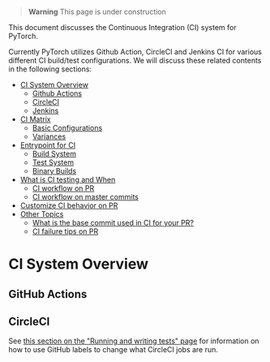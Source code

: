 > **Warning** This page is under construction

This document discusses the Continuous Integration (CI) system for PyTorch. 

Currently PyTorch utilizes Github Action, CircleCI and Jenkins CI for various different CI build/test configurations. We will discuss these related contents in the following sections:

- [CI System Overview](#ci-system-overview)
  - [Github Actions](#github-actions)
  - [CircleCI](#circleci)
  - [Jenkins](#jenkins)
- [CI Matrix](#ci-matrix)
  - [Basic Configurations](#basic-configurations)
  - [Variances](#configuration-variances)
- [Entrypoint for CI](#ci-entry-point)
  - [Build System](#ci-build)
  - [Test System](#ci-test)
  - [Binary Builds](#ci-binary)
- [What is CI testing and When](#ci-what-and-when)
  - [CI workflow on PR](#ci-on-pr)
  - [CI workflow on master commits](#ci-on-master-commits)
- [Customize CI behavior on PR](#customize-ci-on-pr)
- [Other Topics](#other-topics)
  - [What is the base commit used in CI for your PR?](#which-commit-is-used-in-ci)
  - [CI failure tips on PR](#ci-failure-tips)

# CI System Overview

## GitHub Actions

## CircleCI

See [this section on the "Running and writing tests" page](https://github.com/pytorch/pytorch/wiki/Running-and-writing-tests#using-github-label-to-control-ci-behavior-on-pr) for information on how to use GitHub labels to change what CircleCI jobs are run.